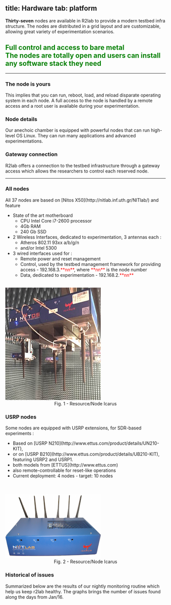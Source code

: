title: Hardware
tab: platform
---

**Thirty-seven** nodes are available in R2lab to provide a modern testbed infra structure. The nodes are distributed in a grid layout and are customizable, allowing great variety of experimentation scenarios.

<h2 class="text-center" style="color:green;" >
  Full control and access to bare metal
  <br>
  <span class="text-muted lead">
    The nodes are totally open and users can install any software stack they need
  </span>
  <br>
</h2>

<hr class="featurette-divider">

<div class="row">
  <div class="col-md-4">
  	<span>
  		<h3>The node is yours</h3>
  	</span>
		This implies that you can run, reboot, load, and reload disparate operating system in each node. A full access to the node is handled by a remote access and a root user is available during your experimentation.
  </div>
  <div class="col-md-4">
    <span>
      <h3>Node details</h3>
    </span>
    Our anechoic chamber is equipped with powerful nodes that can run high-level OS Linux. They can run many applications and advanced experimentations.
  </div>
  <div class="col-md-4">
  	<span>
  		<h3>Gateway connection</h3>
  	</span>
		R2lab offers a connection to the testbed infrastructure through a gateway access which allows the researchers to control each reserved node.
  </div>
</div>

<hr>

<div class="row">
  <div class="col-md-8">
    <h3>All nodes</h3>
    All 37 nodes are based on [Nitos X50](http://nitlab.inf.uth.gr/NITlab/) and feature
      <ul>
        <li>State of the art motherboard
          <ul>
            <li>CPU Intel Core i7-2600 processor</li>
            <li>4Gb RAM</li>
            <li>240 Gb SSD</li>
          </ul>
        <li>2 Wireless Interfaces, dedicated to experimentation, 3 antennas each&nbsp;:
          <ul>
            <li>Atheros 802.11 93xx a/b/g/n</li>
            <li>and/or Intel 5300</li>
          </ul>
        </li>
        <li> 3 wired interfaces used for&nbsp;:
          <ul>
            <li>Remote power and reset management</li>
            <li>Control, used by the testbed management framework for providing access - 192.168.3.<font color="red">**nn**</font>, where <font color="red">**nn**</font> is the node number</li>
            <li>Data, dedicated to experimentation - 192.168.2.<font color="red">**nn**</font></li>
          </ul>
        </li>
      </ul>  
  </div>
  <div class="col-md-4">
    <br>
    <img src="/assets/img/node_interface_3.png" width="300px">
    <center>Fig. 1 - Resource/Node Icarus</center>
  </div>
</div>

<div class="row">
  <div class="col-md-8">
    <h3>USRP nodes</h3>
    Some nodes are equipped with USRP extensions, for SDR-based experiments&nbsp;:
    <ul>
      <li>Based on [USRP N210](http://www.ettus.com/product/details/UN210-KIT),</li>
      <li>or on [USRP B210](http://www.ettus.com/product/details/UB210-KIT), featuring USRP2 and USRP1.</li>
      <li>both models from [ETTUS](http://www.ettus.com)</li>
      <li>also remote-controllable for reset-like operations</li>
      <li>Current deployment: 4 nodes - target: 10 nodes</li>
    </ul>
  </div>
  <div class="col-md-4">
    <br><br>
    <img src="/assets/img/icarus6i.png" width="300px">
    <center>Fig. 2 - Resource/Node Icarus</center>
  </div>
</div>

<div class="row">
  <div class="col-md-12">
    <h3>Historical of issues</h3>
      Summarized below are the results of our nightly monitoring routine which help us keep r2lab healthy. The graphs brings the number of issues found along the days from Jan/16.
  </div>
</div>


<script type="text/javascript" src="/assets/r2lab/omfrest.js"></script>
<script src="http://cdnjs.cloudflare.com/ajax/libs/jquery/2.1.3/jquery.min.js"></script>
<script src="/assets/js/moment.min.js"></script>
<script src="/assets/js/underscore-min.js"></script>
<style type="text/css"> @import url("/assets/css/daterangepicker.css"); </style>
<script src="/assets/js/daterangepicker.js"></script>
<script type="text/javascript" src="/assets/r2lab/range-calendar.js"></script>
<script src="/assets/r2lab/statistics-heat.js"></script>
<script type="text/javascript" src="/assets/r2lab/statistics.js"></script>
<script src="/assets/js/chartlib/dist/Chart.bundle.js"></script>
<script src="/assets/js/simpleheat.js"></script>
<style type="text/css"> @import url("/assets/r2lab/statistics.css"); </style>

<div class="container">
  <div class="row">
    <div class="col-lg-12">
      <div style="width: 100%">
        <canvas id="line" height="250" width="700"></canvas>
      </div>
    </div>
  </div>
  <div class="row">
    <div class="col-lg-12">
      <br><br>
      <p></p>
      <br><br>
    </div>
  </div>  
  <div class="row">
    <div class="col-lg-12">
      <div style="width: 100%">
        <canvas id="bar" height="250" width="700"></canvas>
      </div>
    </div>
    <!-- <div class="col-lg-1"> -->
      <!-- <br><br>select a range date<br>
      <input type="text" id="range_calendar" class="form-control"> -->
    <!-- </div> -->
  </div>
  <div class="row">
    <div class="col-lg-12">
      <br><br>
      <p></p>
      <br><br>
    </div>
  </div>  
  <div class="row">
    <div class="col-lg-12">
      <div class="heat_container" style="background-image: url(/assets/img/chamber.png); background-repeat: no-repeat;">
        <canvas id="heat" width="775" height="505"></canvas>
      </div>
    </div>
  </div>
</div>
